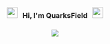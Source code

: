 <h3 align="center">
  <img src="https://emoji.discord.st/emojis/768b108d-274f-4f44-a634-8477b16efce7.gif" width="25">
  &nbsp; Hi, I'm QuarksField &nbsp;
  <img src="https://emoji.discord.st/emojis/768b108d-274f-4f44-a634-8477b16efce7.gif" width="25">
</h3>

<h3 align="center">
  <img src="https://static.wikia.nocookie.net/hypixel-skyblock/images/c/c7/Butterfly.gif/revision/latest?cb=20210717162117">
</h3>
